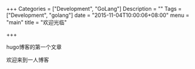 +++
Categories = ["Development", "GoLang"]
Description = ""
Tags = ["Development", "golang"]
date = "2015-11-04T10:00:06+08:00"
menu = "main"
title = "欢迎光临"

+++

hugo博客的第一个文章
<p>欢迎来到一人博客